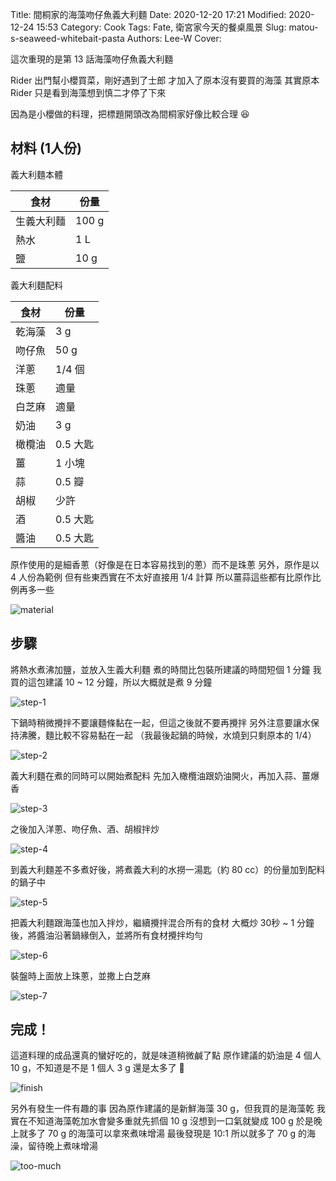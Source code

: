 Title: 間桐家的海藻吻仔魚義大利麵
Date: 2020-12-20 17:21
Modified: 2020-12-24 15:53
Category: Cook
Tags: Fate, 衛宮家今天的餐桌風景
Slug: matou-s-seaweed-whitebait-pasta
Authors: Lee-W
Cover:

這次重現的是第 13 話海藻吻仔魚義大利麵

<!--more-->

Rider 出門幫小櫻買菜，剛好遇到了士郎
才加入了原本沒有要買的海藻
其實原本 Rider 只是看到海藻想到慎二才停了下來

因為是小櫻做的料理，把標題開頭改為間桐家好像比較合理 😆

## 材料 (1人份)
義大利麵本體

| 食材 | 份量 |
|---|---|
| 生義大利麵 | 100 g |
| 熱水 | 1 L |
| 鹽 | 10 g|

義大利麵配料

| 食材 | 份量 |
|---|---|
| 乾海藻 | 3 g |
| 吻仔魚 | 50 g |
| 洋蔥 | 1/4 個 |
| 珠蔥 | 適量 |
| 白芝麻 | 適量 |
| 奶油 | 3 g |
| 橄欖油 | 0.5 大匙 |
| 薑 | 1 小塊 |
| 蒜 | 0.5 瓣 |
| 胡椒 | 少許 |
| 酒 | 0.5 大匙 |
| 醬油 | 0.5 大匙 |

原作使用的是細香蔥（好像是在日本容易找到的蔥）而不是珠蔥
另外，原作是以 4 人份為範例
但有些東西實在不太好直接用 1/4 計算
所以薑蒜這些都有比原作比例再多一些

![material]({static}/images/post-images/2020-matou-s-seaweed-whitebait-pasta/material.jpeg)

## 步驟
將熱水煮沸加鹽，並放入生義大利麵
煮的時間比包裝所建議的時間短個 1 分鐘
我買的這包建議 10 ~ 12 分鐘，所以大概就是煮 9 分鐘

![step-1]({static}/images/post-images/2020-matou-s-seaweed-whitebait-pasta/step-1.jpeg)

下鍋時稍微攪拌不要讓麵條黏在一起，但這之後就不要再攪拌
另外注意要讓水保持沸騰，麵比較不容易黏在一起
（我最後起鍋的時候，水燒到只剩原本的 1/4）

![step-2]({static}/images/post-images/2020-matou-s-seaweed-whitebait-pasta/step-2.jpeg)

義大利麵在煮的同時可以開始煮配料
先加入橄欖油跟奶油開火，再加入蒜、薑爆香

![step-3]({static}/images/post-images/2020-matou-s-seaweed-whitebait-pasta/step-3.jpeg)

之後加入洋蔥、吻仔魚、酒、胡椒拌炒

![step-4]({static}/images/post-images/2020-matou-s-seaweed-whitebait-pasta/step-4.jpeg)

到義大利麵差不多煮好後，將煮義大利的水撈一湯匙（約 80 cc）的份量加到配料的鍋子中

![step-5]({static}/images/post-images/2020-matou-s-seaweed-whitebait-pasta/step-5.jpeg)

把義大利麵跟海藻也加入拌炒，繼續攪拌混合所有的食材
大概炒 30秒 ~ 1 分鐘後，將醬油沿著鍋緣倒入，並將所有食材攪拌均勻

![step-6]({static}/images/post-images/2020-matou-s-seaweed-whitebait-pasta/step-6.jpeg)

裝盤時上面放上珠蔥，並撒上白芝麻

![step-7]({static}/images/post-images/2020-matou-s-seaweed-whitebait-pasta/step-7.jpeg)

## 完成！
這道料理的成品還真的蠻好吃的，就是味道稍微鹹了點
原作建議的奶油是 4 個人 10 g，不知道是不是 1 個人 3 g 還是太多了 🤔

![finish]({static}/images/post-images/2020-matou-s-seaweed-whitebait-pasta/finish.jpeg)

另外有發生一件有趣的事
因為原作建議的是新鮮海藻 30 g，但我買的是海藻乾
我實在不知道海藻乾加水會變多重就先抓個 10 g
沒想到一口氣就變成 100 g
於是晚上就多了 70 g 的海藻可以拿來煮味增湯
最後發現是 10:1 所以就多了 70 g 的海澡，留待晚上煮味增湯

![too-much]({static}/images/post-images/2020-matou-s-seaweed-whitebait-pasta/too-much.jpeg)
